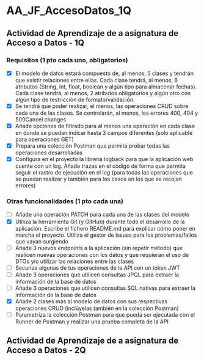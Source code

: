 # AA_JF_AccesoDatos_1Q
## Actividad de Aprendizaje de a asignatura de Acceso a Datos - 1Q

### Requisitos (1 pto cada uno, obligatorios)
- [x] El modelo de datos estará compuesto de, al menos, 5 clases y tendrán que existir relaciones entre ellas. Cada clase tendrá, al menos, 6 atributos (String, int, float, boolean y algún tipo para almacenar fechas). Cada clase tendrá, al menos, 2 atributos obligatorios y algún otro con algún tipo de restricción de formato/validación.
- [x] Se tendrá que poder realizar, el menos, las operaciones CRUD sobre cada una de las clases. Se controlarán, al menos, los errores 400, 404 y 500Cancel changes
- [x] Añade opciones de filtrado para al menos una operación en cada clase en donde se puedan indicar hasta 3 campos diferentes (solo aplicable para operaciones GET)
- [x] Prepara una colección Postman que permita probar todas las operaciones desarrolladas
- [x] Configura en el proyecto la librería logback para que la aplicación web cuente con un log. Añade trazas en el código de forma que permita seguir el rastro de ejecución en el log (para todas las operaciones que se puedan realizar y también para los casos en los que se recojan errores)

### Otras funcionalidades (1 pto cada una)
- [ ] Añade una operación PATCH para cada una de las clases del modelo
- [x] Utiliza la herramienta Git (y GitHub) durante todo el desarrollo de la aplicación. Escribe el fichero README.md para explicar cómo poner en marcha el proyecto. Utiliza el gestor de Issues para los problemas/fallos que vayan surgiendo
- [ ] Añade 3 nuevos endpoints a la aplicación (sin repetir método) que realicen nuevas operaciones con los datos y que requieran el uso de DTOs y/o utilizar las relaciones entre las clases
- [ ] Securiza algunas de tus operaciones de la API con un token JWT
- [ ] Añade 3 operaciones que utilicen consultas JPQL para extraer la información de la base de datos
- [ ] Añade 3 operaciones que utilicen consultas SQL nativas para extraer la información de la base de datos
- [x] Añade 2 clases más al modelo de datos con sus respectivas operaciones CRUD (inclúyelas también en la colección Postman)
- [ ] Parametriza la colección Postman para que pueda ser ejecutada con el Runner de Postman y realizar una prueba completa de la API

## Actividad de Aprendizaje de a asignatura de Acceso a Datos - 2Q
